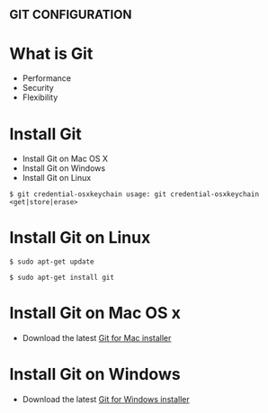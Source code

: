 ## GIT CONFIGURATION 
 # What is Git 
- Performance 
- Security 
- Flexibility 
# Install Git 
- Install Git on Mac OS X 
- Install Git on Windows 
- Install Git on Linux 

 ```$ git credential-osxkeychain usage: git credential-osxkeychain <get|store|erase> ```

 # Install Git on Linux 
 ` $ sudo apt-get update `  

` $ sudo apt-get install git `  

# Install Git on Mac OS x
- Download the latest [Git for Mac installer](https://sourceforge.net/projects/git-osx-installer/files/)

# Install Git on Windows
- Download the latest [Git for Windows installer](http://gitforwindows.org/)
